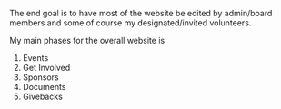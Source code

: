 The end goal is to have most of the website be edited by admin/board members and some of course my designated/invited volunteers.  

My main phases for the overall website is 

1. Events
2. Get Involved
3. Sponsors
4. Documents
5. Givebacks